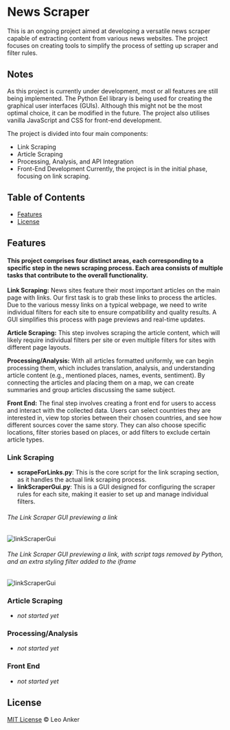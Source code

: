 # News Scraper

This is an ongoing project aimed at developing a versatile news scraper capable of extracting content from various news websites. The project focuses on creating tools to simplify the process of setting up scraper and filter rules.

## Notes
As this project is currently under development, most or all features are still being implemented. The Python Eel library is being used for creating the graphical user interfaces (GUIs). Although this might not be the most optimal choice, it can be modified in the future. The project also utilises vanilla JavaScript and CSS for front-end development.

The project is divided into four main components:

* Link Scraping
* Article Scraping
* Processing, Analysis, and API Integration
* Front-End Development
Currently, the project is in the initial phase, focusing on link scraping.


## Table of Contents
<!--
- [Installation](#installation)-->
- [Features](#Features)
- [License](#license)
<!--
- [Usage](#Usage)
- [Contact](#contact) -->

<!--
## Installation
For some sections of this scraper Selenium is used, so that will need to be downloaded -->

## Features
#### This project comprises four distinct areas, each corresponding to a specific step in the news scraping process. Each area consists of multiple tasks that contribute to the overall functionality.

**Link Scraping:** News sites feature their most important articles on the main page with links. Our first task is to grab these links to process the articles. Due to the various messy links on a typical webpage, we need to write individual filters for each site to ensure compatibility and quality results. A GUI simplifies this process with page previews and real-time updates.

**Article Scraping:** This step involves scraping the article content, which will likely require individual filters per site or even multiple filters for sites with different page layouts.

**Processing/Analysis:** With all articles formatted uniformly, we can begin processing them, which includes translation, analysis, and understanding article content (e.g., mentioned places, names, events, sentiment). By connecting the articles and placing them on a map, we can create summaries and group articles discussing the same subject.

**Front End:** The final step involves creating a front end for users to access and interact with the collected data. Users can select countries they are interested in, view top stories between their chosen countries, and see how different sources cover the same story. They can also choose specific locations, filter stories based on places, or add filters to exclude certain article types.

### Link Scraping
* **scrapeForLinks.py**: This is the core script for the link scraping section, as it handles the actual link scraping process.
* **linkScraperGui.py**: This is a GUI designed for configuring the scraper rules for each site, making it easier to set up and manage individual filters.

###### The Link Scraper GUI previewing a link
![linkScraperGui](https://user-images.githubusercontent.com/112939203/233508753-bfd71102-de76-46fe-9ab5-d184c9008061.png)

###### The Link Scraper GUI previewing a link, with script tags removed by Python, and an extra styling filter added to the iframe
![linkScraperGui](https://user-images.githubusercontent.com/112939203/233508772-87a573cc-010b-4c37-905f-44c15a237017.png)


### Article Scraping
 * *not started yet*

### Processing/Analysis
 * *not started yet*

### Front End
 * *not started yet*


## License

[MIT License](LICENSE.md) © Leo Anker
